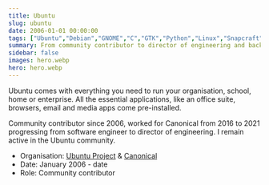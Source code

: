 ```yaml
---
title: Ubuntu
slug: ubuntu
date: 2006-01-01 00:00:00
tags: ["Ubuntu","Debian","GNOME","C","GTK","Python","Linux","Snapcraft","systemd","Raspberry Pi"]
summary: From community contributor to director of engineering and back again
sidebar: false
images: hero.webp
hero: hero.webp
---
```


Ubuntu comes with everything you need to run your organisation, school, home or
enterprise. All the essential applications, like an office suite, browsers,
email and media apps come pre-installed.

Community contributor since 2006, worked for Canonical from 2016 to 2021
progressing from software engineer to director of engineering. I remain active
in the Ubuntu community.

  - Organisation: [Ubuntu Project](https://ubuntu-mate.org) & [Canonical](https://canonical.com)
  - Date: January 2006 - date
  - Role: Community contributor
